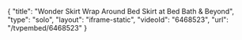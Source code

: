 {
    "title": "Wonder Skirt Wrap Around Bed Skirt at Bed Bath & Beyond",
    "type": "solo",
    "layout": "iframe-static",
    "videoId": "6468523",
    "url": "\/tvpembed\/6468523"
}